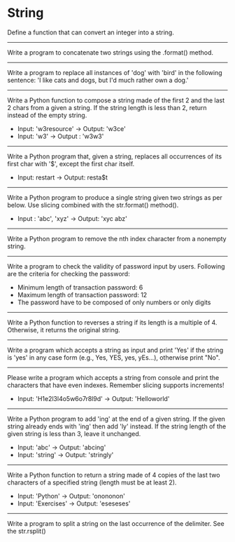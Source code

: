 # String 

Define a function that can convert an integer into a string.

---

Write a program to concatenate two strings using the .format() method.

---

Write a program to replace all instances of 'dog' with 'bird' in the following sentence: 'I like cats and dogs, but I'd much rather own a dog.'

---

Write a Python function to compose a string made of the first 2 and the last 2 chars from a given a string. If the string length is less than 2, return instead of the empty string.
* Input: 'w3resource' -> Output: 'w3ce'
* Input: 'w3' -> Output : 'w3w3' 

---

Write a Python program that, given a string, replaces all occurrences of its first char with '$', except the first char itself.
* Input: restart -> Output: resta$t

---

Write a Python program to produce a single string given two strings as per below. Use slicing combined with the str.format() method().

* Input : 'abc', 'xyz' -> Output: 'xyc abz'

---

Write a Python program to remove the nth index character from a nonempty string.

---

Write a program to check the validity of password input by users. Following are the criteria for checking the password:

* Minimum length of transaction password: 6
* Maximum length of transaction password: 12
* The password have to be composed of only numbers or only digits

---

Write a Python function to reverses a string if its length is a multiple of 4. Otherwise, it returns the original string.

---

Write a program which accepts a string as input and print 'Yes' if the string is 'yes' in any case form (e.g., Yes, YES, yes, yEs...), otherwise print "No".

---

Please write a program which accepts a string from console and print the characters that have even indexes. Remember slicing supports increments!

* Input: 'H1e2l3l4o5w6o7r8l9d' -> Output: 'Helloworld'

---

Write a Python program to add 'ing' at the end of a given string. If the given string already ends with 'ing' then add 'ly' instead. If the string length of the given string is less than 3, leave it unchanged.

* Input: 'abc' -> Output: 'abcing'
* Input: 'string' -> Output: 'stringly'

---

Write a Python function to return a string made of 4 copies of the last two characters of a specified string (length must be at least 2).

* Input: 'Python' -> Output: 'onononon'
* Input: 'Exercises' -> Output: 'eseseses'

---

Write a program to split a string on the last occurrence of the delimiter. See the str.rsplit()
